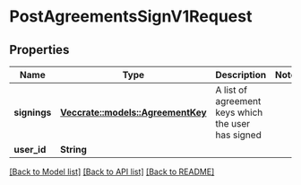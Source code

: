 # PostAgreementsSignV1Request

## Properties

Name | Type | Description | Notes
------------ | ------------- | ------------- | -------------
**signings** | [**Vec<crate::models::AgreementKey>**](AgreementKey.md) | A list of agreement keys which the user has signed | 
**user_id** | **String** |  | 

[[Back to Model list]](../README.md#documentation-for-models) [[Back to API list]](../README.md#documentation-for-api-endpoints) [[Back to README]](../README.md)


